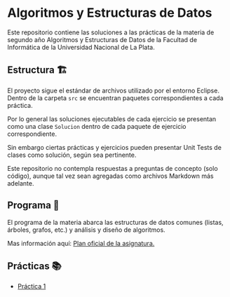 # Algoritmos y Estructuras de Datos

Este repositorio contiene las soluciones a las prácticas de la materia de segundo año Algoritmos y Estructuras de Datos de la Facultad de Informática de la Universidad Nacional de La Plata.

## Estructura 🏗️

El proyecto sigue el estándar de archivos utilizado por el entorno Eclipse. Dentro de la carpeta ```src``` se encuentran paquetes correspondientes a cada práctica.

Por lo general las soluciones ejecutables de cada ejercicio se presentan como una clase ```Solucion``` dentro de cada paquete de ejercicio correspondiente.

Sin embargo ciertas prácticas y ejercicios pueden presentar Unit Tests de clases como solución, según sea pertinente.

Este repositorio no contempla respuestas a preguntas de concepto (solo código), aunque tal vez sean agregadas como archivos Markdown más adelante.

## Programa 📄

El programa de la materia abarca las estructuras de datos comunes (listas, árboles, grafos, etc.) y análisis y diseño de algoritmos.

Mas información aquí: [Plan oficial de la asignatura.](https://www.info.unlp.edu.ar/wp-content/uploads/2023/03/Algoritmos-y-Estructuras-de-Datos-COMB.pdf)

## Prácticas 📚

- [Práctica 1](https://catedras.linti.unlp.edu.ar/pluginfile.php/129659/mod_resource/content/0/2023_TP01B_Introduccion_al_Lenguaje_Java.pdf)
